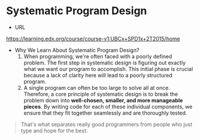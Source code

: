 # Systematic Program Design

- URL

https://learning.edx.org/course/course-v1:UBCx+SPD1x+2T2015/home



- Why We Learn About Systematic Program Design?
  1. When programming, we're often faced with a poorly defined problem. The first step in systematic design is figuring out exactly what we want our program to accomplish. This initial phase is crucial because a lack of clarity here will lead to a poorly structured program.
  1. A single program can often be too large to solve all at once. Therefore, a core principle of systematic design is to break the problem down into **well-chosen, smaller, and more manageable pieces**. By writing code for each of these individual components, we ensure that they fit together seamlessly and are thoroughly tested.



> That's what separates really good programmers from people who just type and hope for the best.